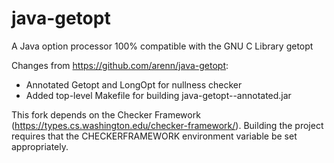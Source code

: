 # java-getopt
A Java option processor 100% compatible with the GNU C Library getopt

Changes from https://github.com/arenn/java-getopt:
  * Annotated Getopt and LongOpt for nullness checker
  * Added top-level Makefile for building java-getopt-<version>-annotated.jar

This fork depends on the Checker Framework
(https://types.cs.washington.edu/checker-framework/).  Building the
project requires that the CHECKERFRAMEWORK environment variable be set
appropriately.

